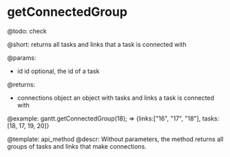 getConnectedGroup
=============


@todo:
	check

@short:
	returns all tasks and links that a task is connected with

@params:
* id		id			optional, the id of a task


@returns:
- connections		object			an object with tasks and links a task is connected with

@example:
gantt.getConnectedGroup(18);
=> {links:["16", "17", "18"], tasks:[18, 17, 19, 20]}


@template:	api_method
@descr:
Without parameters, the method returns all groups of tasks and links that make connections.
